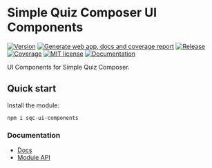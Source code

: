 # Simple Quiz Composer UI Components

[![Version](https://img.shields.io/npm/v/sqc-ui-components)](https://www.npmjs.com/package/sqc-ui-components)
[![Generate web app, docs and coverage report](https://github.com/Edu-Games-Academy/Simple-Quiz-Composer/actions/workflows/gh-page.yml/badge.svg)](https://github.com/Edu-Games-Academy/Simple-Quiz-Composer/actions/workflows/gh-page.yml)
[![Release](https://github.com/Edu-Games-Academy/Simple-Quiz-Composer/actions/workflows/release.yml/badge.svg)](https://github.com/Edu-Games-Academy/Simple-Quiz-Composer/actions/workflows/release.yml)
[![Coverage](https://edu-games-academy.github.io/Simple-Quiz-Composer/sqc-ui-components/coverage/badges.svg)](https://edu-games-academy.github.io/Simple-Quiz-Composer/sqc-ui-components/coverage/)
[![MIT license](https://img.shields.io/:license-mit-blue.svg)](https://opensource.org/licenses/MIT)
[![Documentation](https://img.shields.io/badge/-Documentation-green)](https://edu-games-academy.github.io/Simple-Quiz-Composer/sqc-ui-components/docs/)

UI Components for Simple Quiz Composer.

## Quick start

Install the module:

```
npm i sqc-ui-components
```

### Documentation

- [Docs](https://edu-games-academy.github.io/Simple-Quiz-Composer/sqc-ui-components/docs/)
- [Module API](https://edu-games-academy.github.io/Simple-Quiz-Composer/sqc-ui-components/docs/modules.html)
